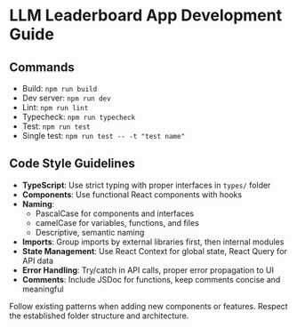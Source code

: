 # LLM Leaderboard App Development Guide

## Commands
- Build: `npm run build`
- Dev server: `npm run dev`
- Lint: `npm run lint`
- Typecheck: `npm run typecheck`
- Test: `npm run test`
- Single test: `npm run test -- -t "test name"`

## Code Style Guidelines
- **TypeScript**: Use strict typing with proper interfaces in `types/` folder
- **Components**: Use functional React components with hooks
- **Naming**: 
  - PascalCase for components and interfaces
  - camelCase for variables, functions, and files
  - Descriptive, semantic naming
- **Imports**: Group imports by external libraries first, then internal modules
- **State Management**: Use React Context for global state, React Query for API data
- **Error Handling**: Try/catch in API calls, proper error propagation to UI
- **Comments**: Include JSDoc for functions, keep comments concise and meaningful

Follow existing patterns when adding new components or features. Respect the established folder structure and architecture.